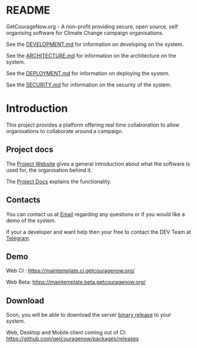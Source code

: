 # README

GetCourageNow.org - A non-profit providing secure, open source, self organising software for Climate Change campaign organisations.

See the [DEVELOPMENT.md](https://github.com/getcouragenow/packages/tree/master/DEVELOPMENT.md) for information on developing on the system.

See the [ARCHITECTURE.md](https://github.com/getcouragenow/packages/tree/master/ARCHITECTURE.md) for information on the architecture on the system.

See the [DEPLOYMENT.md](https://github.com/getcouragenow/packages/tree/master/DEPLOYMENT.md) for information on deploying the system.

See the [SECURITY.md](https://github.com/getcouragenow/packages/tree/master/SECURITY.md) for information on the security of the system.

# Introduction

This project provides a platform offering real time collaboration to allow organisations to collaborate around a campaign.

## Project docs

The [Project Website](https://getcouragenow.org/) gives a general introduction about what the software is used for, the organisation behind it.

The [Project Docs](https://docs.google.com/document/d/1caq1gSvHqVXVCOCGPsqi7I0fbF-Gdyryd07CL9yJ55o) explains the functionality.

## Contacts

You can contact us at [Email](mailto:contact@getcouragenow.org) regarding any questions or if you would like a demo of the system.

If your a developer and want help then your free to contact the DEV Team at [Telegram](https://t.me/getcouragenow_dev).

## Demo

Web CI : https://maintemplate.ci.getcouragenow.org/

Web Beta: https://maintemplate.beta.getcouragenow.org/

## Download

Soon, you will be able to download the server [binary release](https://github.com/getcouragenow/packages/releases) to your system.

Web, Desktop and Mobile client coming out of CI: https://github.com/getcouragenow/packages/releases



